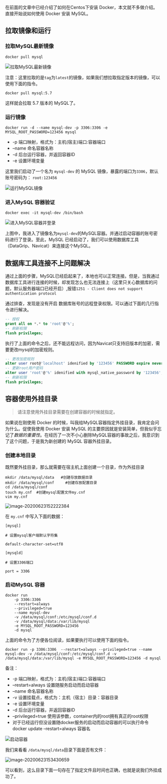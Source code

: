 在前面的文章中已经介绍了如何在Centos下安装 Docker，本文就不多做介绍。直接开始说如何使用 Docker 安装 MySQL。

## 拉取镜像和运行

### 拉取MySQL最新镜像

```shell
docker pull mysql
```

![拉取MySQL最新镜像](https://gitee.com/rudecode/blog-image/raw/master/images/202112140018295.png)

注意：这里拉取的是`tag`为`latest`的镜像，如果我们想拉取指定版本的镜像，可以使用下面的指令。

```shell
docker pull mysql:5.7
```

这样就会拉取 5.7 版本的 MySQL了。

### 运行镜像

```shell
docker run -d --name mysql-dev -p 3306:3306 -e MYSQL_ROOT_PASSWORD=123456 mysql
```

-   -p 端口映射，格式为：主机(宿主)端口:容器端口
-   –name 命名容器名称
-   -d 后台运行容器，并返回容器ID
-   -e 设置环境变量

这里我们启动了一个名为 `mysql-dev` 的 MySQL 镜像，暴露的端口为`3306`，默认账号密码为： `root:123456`

![运行MySQL镜像](https://gitee.com/rudecode/blog-image/raw/master/images/202112140018220.png)

### 进入MySQL 容器验证

```shell
docker exec -it mysql-dev /bin/bash
```

![进入MySQL容器并登录](https://gitee.com/rudecode/blog-image/raw/master/images/202112140018867.png)

上图中，我进入了镜像名为`mysql-dev`的MySQL容器。并通过启动容器的账号密码进行了登录。至此，MySQL 已经启动了，我们可以使用数据库工具（DataGrip、Navicat）来连接这个MySQL。

## 数据库工具连接不上问题解决

通过上面的步骤，MySQL已经启起来了，本地也可以正常连接。但是，当我通过数据库工具进行连接的时候，却发现怎么也无法连接上（这里只关心数据库的问题，默认服务器端口已经开启）,报错`1251 - Client does not support authentication protocol`

通过排查，发现是没有开启 数据库账号的远程登录权限。可以通过下面的几行指令进行解决。

```sql
-- 授权
grant all on *.* to 'root'@'%';
-- 刷新权限
flush privileges;
```

执行了上面的命令之后，还不能远程访问，因为Navicat只支持旧版本的加密，需要更改mysql的加密规则。

```sql
-- 更改加密规则
alter user root@'localhost' idenified by '123456' PASSWORD expire never;
-- 更新root用户密码
alter user 'root'@'%' idenified with mysql_native_password by '123456';
-- 刷新权限
flush privileges;
```

## 容器使用外挂目录

>   请注意使用外挂目录需要在创建容器的时候就指定。

如果说在刚使用 Docker 的时候，叫我给MySQL容器指定外挂目录，我肯定会问为什么。促使我使用 Docker 安装 MySQL 的主要原因就是安装简单，但我似乎忘记了*数据的重要性*。在经历了一次不小心删除MySQL容器的事故之后，我意识到了这个问题，于是我为新创建的 MySQL 容器外挂目录。

### 创建本地目录

既然要外挂目录，那么就需要在宿主机上面创建一个目录，作为外挂目录

```shell
mkdir /data/mysql/data   #创建存放数据目录
mkdir /data/mysql/conf     #创建存放配置目录
cd /data/mysql/conf
touch my.cnf  #创建mysql配置文件my.cnf
vim my.cnf
```

![image-20200623152222384](https://gitee.com/rudecode/blog-image/raw/master/images/202112140018460.png)

在 `my.cnf` 中写入下面的数据：

```shell
[mysql]

# 设置mysql客户端默认字符集
 
default-character-set=utf8
 
[mysqld]

# 设置3306端口
 
port = 3306
```

### 启动MySQL 容器

```shell
docker run 
    -p 3306:3306  
    --restart=always 
    --privileged=true 
    --name mysql-dev 
    -v /data/mysql/conf:/etc/mysql/conf.d 
    -v /data/mysql/data:/var/lib/mysql 
    -e MYSQL_ROOT_PASSWORD=123456 
    -d mysql
```

上面的命令为了方便各位阅读，如果要执行可以使用下面的指令。

```shell
docker run -p 3306:3306  --restart=always --privileged=true --name mysql-dev -v /data/mysql/conf:/etc/mysql/conf.d -v /data/mysql/data:/var/lib/mysql -e MYSQL_ROOT_PASSWORD=123456 -d mysql
```

备注：

-   -p 端口映射，格式为：主机(宿主)端口:容器端口
-   –restart=always 设置随服务启动而启动容器
-   –name 命名容器名称
-   -v 设置挂载点，格式为：主机（宿主）目录：容器目录
-   -e 设置环境变量
-   -d 后台运行容器，并返回容器ID
-   –privileged=true 使用该参数，container内的root拥有真正的root权限
-   对于已经运行但没设置随docker服务的启动而启动容器的可以执行命令 docker update –restart=always 容器名

![启动容器](https://gitee.com/rudecode/blog-image/raw/master/images/202112140018847.png)

我们来看看 `/data/mysql/data`目录下面是否有文件：

![image-20200623153430659](https://gitee.com/rudecode/blog-image/raw/master/images/202112140018787.png)

可以看到，这么目录下面一句存在了指定文件且时间也正确，也就是说我们外挂成功了。